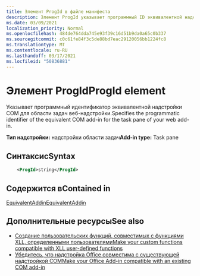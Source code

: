 ```yaml
---
title: Элемент ProgId в файле манифеста
description: Элемент ProgId указывает программный ID эквивалентной надстройки COM для области задач веб-надстройки.
ms.date: 03/09/2021
localization_priority: Normal
ms.openlocfilehash: 484de764dda745e93f39c16d51b9da0a65c0b337
ms.sourcegitcommit: c0c61fe84f3c5de88bd7eac29120056bb1224fc8
ms.translationtype: MT
ms.contentlocale: ru-RU
ms.lasthandoff: 03/17/2021
ms.locfileid: "50836881"
---
```

# <a name="progid-element"></a><span data-ttu-id="a09d1-103">Элемент ProgId</span><span class="sxs-lookup"><span data-stu-id="a09d1-103">ProgId element</span></span>

<span data-ttu-id="a09d1-104">Указывает программный идентификатор эквивалентной надстройки COM для области задач веб-надстройки.</span><span class="sxs-lookup"><span data-stu-id="a09d1-104">Specifies the programmatic identifier of the equivalent COM add-in for the task pane of your web add-in.</span></span>

<span data-ttu-id="a09d1-105">**Тип надстройки:** надстройки области задач</span><span class="sxs-lookup"><span data-stu-id="a09d1-105">**Add-in type:** Task pane</span></span>

## <a name="syntax"></a><span data-ttu-id="a09d1-106">Синтаксис</span><span class="sxs-lookup"><span data-stu-id="a09d1-106">Syntax</span></span>

```XML
    <ProgId>string</ProgId>  
```

## <a name="contained-in"></a><span data-ttu-id="a09d1-107">Содержится в</span><span class="sxs-lookup"><span data-stu-id="a09d1-107">Contained in</span></span>

[<span data-ttu-id="a09d1-108">EquivalentAddin</span><span class="sxs-lookup"><span data-stu-id="a09d1-108">EquivalentAddin</span></span>](equivalentaddin.md)

## <a name="see-also"></a><span data-ttu-id="a09d1-109">Дополнительные ресурсы</span><span class="sxs-lookup"><span data-stu-id="a09d1-109">See also</span></span>

- [<span data-ttu-id="a09d1-110">Создание пользовательских функций, совместимых с функциями XLL, определенными пользователями</span><span class="sxs-lookup"><span data-stu-id="a09d1-110">Make your custom functions compatible with XLL user-defined functions</span></span>](../../excel/make-custom-functions-compatible-with-xll-udf.md)
- [<span data-ttu-id="a09d1-111">Убедитесь, что надстройка Office совместима с существующей надстройкой COM</span><span class="sxs-lookup"><span data-stu-id="a09d1-111">Make your Office Add-in compatible with an existing COM add-in</span></span>](../../develop/make-office-add-in-compatible-with-existing-com-add-in.md)